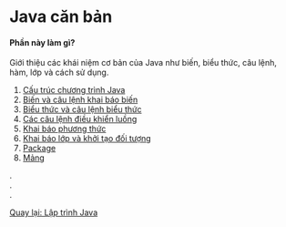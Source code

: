 # Java căn bản

#### Phần này làm gì?
Giới thiệu các khái niệm cơ bản của Java như biến, biểu thức, câu lệnh, hàm, lớp và cách sử dụng.

1. [Cấu trúc chương trình Java](project-structure)
1. [Biến và câu lệnh khai báo biến](variable)
1. [Biểu thức và câu lệnh biểu thức](expression)
1. [Các câu lệnh điều khiển luồng](control-flow)
1. [Khai báo phương thức](method)
1. [Khai báo lớp và khởi tạo đối tượng](array)
1. [Package](package)
1. [Mảng](array)

.  
.  
.  

[Quay lại: Lập trình Java](..)
